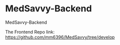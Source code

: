 # MedSavvy-Backend
MedSavvy-Backend


The Frontend Repo link: https://github.com/mm6396/MedSavvy/tree/develop
